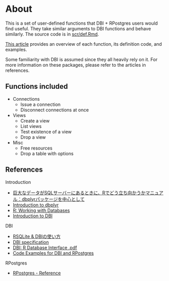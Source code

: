 # About

This is a set of user-defined functions that DBI + RPostgres users would find useful.
They take similar arguments to DBI functions and behave similarly. The source code is in [scr/def.Rmd](https://github.com/Shena4746/r-functions-on-dbi/blob/main/scr/02-def.Rmd).

[This article](https://shena4746.github.io/r-functions-on-dbi/) provides an overview of each function, its definition code, and examples.

Some familiarity with DBI is assumed since they all heavily rely on it. For more information on these packages, please refer to the articles in references.

## Functions included

- Connections
  - Issue a connection
  - Disconnect connections at once
- Views
  - Create a view
  - List views
  - Test existence of a view
  - Drop a view
- Misc
  - Free resources
  - Drop a table with options

## References

Introduction

- [巨大なデータがSQLサーバーにあるときに、Rでどう立ち向かうかマニュアル：dbplyrパッケージを中心として](https://yutatoyama.github.io/note/intro_R_for_SQL.html)
- [Introduction to dbplyr](https://dbplyr.tidyverse.org/articles/dbplyr.html)
- [R: Working with Databases](https://nuitrcs.github.io/databases_workshop/r/r_databases.html)
- [Introduction to DBI](https://dbi.r-dbi.org/articles/dbi)

DBI

- [RSQLite & DBIの使い方](http://delta0726.web.fc2.com/packages/database/00_RSQLite.html)
- [DBI specification](https://dbi.r-dbi.org/articles/spec)
- [DBI: R Database Interface .pdf](https://cran.r-project.org/web/packages/DBI/DBI.pdf)
- [Code Examples for DBI and RPostgres](https://shena4746.github.io/code-examples-dbi-rpostgres/)

RPostgres

- [RPostgres - Reference](https://rpostgres.r-dbi.org/reference/index.html)
